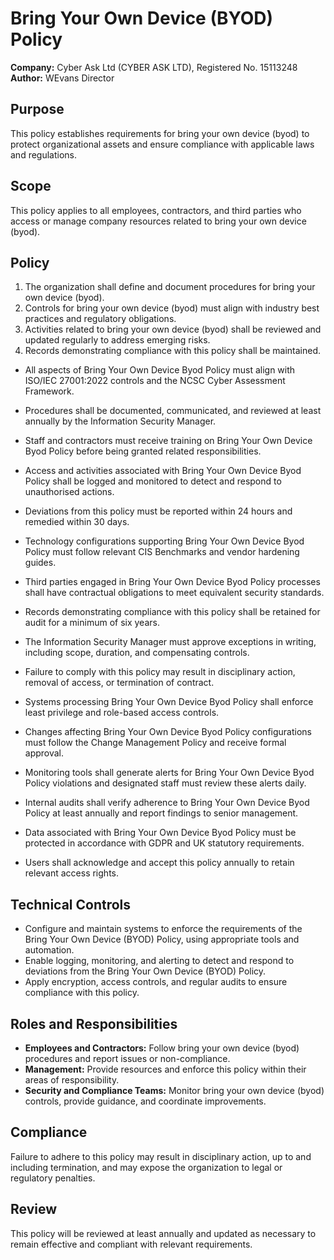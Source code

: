 # Bring Your Own Device (BYOD) Policy

**Company:** Cyber Ask Ltd (CYBER ASK LTD), Registered No. 15113248  
**Author:** WEvans Director

## Purpose

This policy establishes requirements for bring your own device (byod) to protect organizational assets and ensure compliance with applicable laws and regulations.

## Scope

This policy applies to all employees, contractors, and third parties who access or manage company resources related to bring your own device (byod).

## Policy
1. The organization shall define and document procedures for bring your own device (byod).
2. Controls for bring your own device (byod) must align with industry best practices and regulatory obligations.
3. Activities related to bring your own device (byod) shall be reviewed and updated regularly to address emerging risks.
4. Records demonstrating compliance with this policy shall be maintained.

- All aspects of Bring Your Own Device Byod Policy must align with ISO/IEC 27001:2022 controls and the NCSC Cyber Assessment Framework.
- Procedures shall be documented, communicated, and reviewed at least annually by the Information Security Manager.
- Staff and contractors must receive training on Bring Your Own Device Byod Policy before being granted related responsibilities.
- Access and activities associated with Bring Your Own Device Byod Policy shall be logged and monitored to detect and respond to unauthorised actions.
- Deviations from this policy must be reported within 24 hours and remedied within 30 days.
- Technology configurations supporting Bring Your Own Device Byod Policy must follow relevant CIS Benchmarks and vendor hardening guides.
- Third parties engaged in Bring Your Own Device Byod Policy processes shall have contractual obligations to meet equivalent security standards.
- Records demonstrating compliance with this policy shall be retained for audit for a minimum of six years.
- The Information Security Manager must approve exceptions in writing, including scope, duration, and compensating controls.
- Failure to comply with this policy may result in disciplinary action, removal of access, or termination of contract.

- Systems processing Bring Your Own Device Byod Policy shall enforce least privilege and role-based access controls.
- Changes affecting Bring Your Own Device Byod Policy configurations must follow the Change Management Policy and receive formal approval.
- Monitoring tools shall generate alerts for Bring Your Own Device Byod Policy violations and designated staff must review these alerts daily.
- Internal audits shall verify adherence to Bring Your Own Device Byod Policy at least annually and report findings to senior management.
- Data associated with Bring Your Own Device Byod Policy must be protected in accordance with GDPR and UK statutory requirements.
- Users shall acknowledge and accept this policy annually to retain relevant access rights.

## Technical Controls

- Configure and maintain systems to enforce the requirements of the Bring Your Own Device (BYOD) Policy, using appropriate tools and automation.
- Enable logging, monitoring, and alerting to detect and respond to deviations from the Bring Your Own Device (BYOD) Policy.
- Apply encryption, access controls, and regular audits to ensure compliance with this policy.

## Roles and Responsibilities

- **Employees and Contractors:** Follow bring your own device (byod) procedures and report issues or non-compliance.
- **Management:** Provide resources and enforce this policy within their areas of responsibility.
- **Security and Compliance Teams:** Monitor bring your own device (byod) controls, provide guidance, and coordinate improvements.

## Compliance

Failure to adhere to this policy may result in disciplinary action, up to and including termination, and may expose the organization to legal or regulatory penalties.

## Review

This policy will be reviewed at least annually and updated as necessary to remain effective and compliant with relevant requirements.
